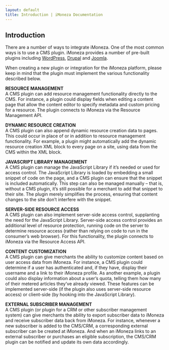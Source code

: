 ```yaml
---
layout: default
title: Introduction | iMoneza Documentation
---
```

## Introduction

There are a number of ways to integrate iMoneza.  One of the most common ways is to use a CMS plugin.  iMoneza provides 
a number of pre-built plugins including [WordPress](https://github.com/iMoneza/wordpress-imoneza), [Drupal](https://github.com/iMoneza/drupal-imoneza) 
and [Joomla](https://github.com/iMoneza/joomla-imoneza).  

When creating a new plugin or integration for the iMoneza platform, please keep in mind that the plugin must implement the various functionality described below.

**RESOURCE MANAGEMENT**  
A CMS plugin can add resource management functionality directly to the CMS. For instance, a plugin could display fields when editing a content page that allow the content editor to specify metadata and custom pricing for a resource. The plugin connects to iMoneza via the Resource Management API.

**DYNAMIC RESOURCE CREATION**  
A CMS plugin can also append dynamic resource creation data to pages. This could occur in place of or in addition to resource management functionality. For example, a plugin might automatically add the dynamic resource creation XML block to every page on a site, using data from the CMS within the XML block.

**JAVASCRIPT LIBRARY MANAGEMENT**  
A CMS plugin can manage the JavaScript Library if it’s needed or used for access control. The JavaScript Library is loaded by embedding a small snippet of code on the page, and a CMS plugin can ensure that the snippet is included automatically. This step can also be managed manually – that is, without a CMS plugin, it’s still possible for a merchant to add that snippet to their site. The plugin merely simplifies the process, ensuring that content changes to the site don’t interfere with the snippet.

**SERVER-SIDE RESOURCE ACCESS**  
A CMS plugin can also implement server-side access control, supplanting the need for the JavaScript Library. Server-side access control provides an additional level of resource protection, running code on the server to determine resource access (rather than relying on code to run in the consumer’s web browser). For this functionality, the plugin connects to iMoneza via the Resource Access API.

**CONTENT CUSTOMIZATION**  
A CMS plugin can give merchants the ability to customize content based on user access data from iMoneza. For instance, a CMS plugin could determine if a user has authenticated and, if they have, display their username and a link to their iMoneza profile. As another example, a plugin could also display information about a user’s quota, telling them how many of their metered articles they’ve already viewed. These features can be implemented server-side (if the plugin also uses server-side resource access) or client-side (by hooking into the JavaScript Library).

**EXTERNAL SUBSCRIBER MANAGEMENT**  
A CMS plugin (or plugin for a CRM or other subscriber management system) can give merchants the ability to export subscriber data to iMoneza and receive subscriber data back from iMoneza. For instance, whenever a new subscriber is added to the CMS/CRM, a corresponding external subscriber can be created at iMoneza. And when an iMoneza links to an external subscriber or purchases an eligible subscription, the CMS/CRM plugin can be notified and update its own data accordingly.
